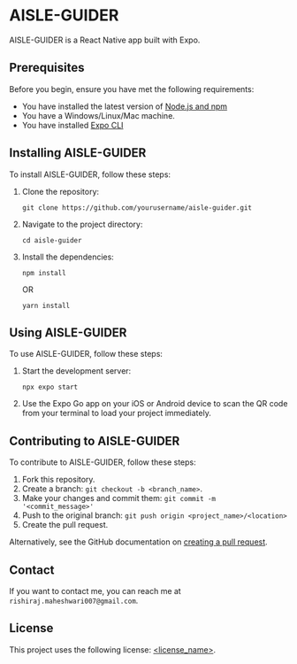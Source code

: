 # AISLE-GUIDER

AISLE-GUIDER is a React Native app built with Expo.

## Prerequisites

Before you begin, ensure you have met the following requirements:
* You have installed the latest version of [Node.js and npm](https://nodejs.org/en/download/)
* You have a Windows/Linux/Mac machine.
* You have installed [Expo CLI](https://docs.expo.dev/get-started/installation/)

## Installing AISLE-GUIDER

To install AISLE-GUIDER, follow these steps:

1. Clone the repository:
   ```
   git clone https://github.com/yourusername/aisle-guider.git
   ```
2. Navigate to the project directory:
   ```
   cd aisle-guider
   ```
3. Install the dependencies:
   ```
   npm install
   ```
   OR
   ```
   yarn install
   ```

## Using AISLE-GUIDER

To use AISLE-GUIDER, follow these steps:

1. Start the development server:
   ```
   npx expo start
   ```
2. Use the Expo Go app on your iOS or Android device to scan the QR code from your terminal to load your project immediately.

## Contributing to AISLE-GUIDER

To contribute to AISLE-GUIDER, follow these steps:

1. Fork this repository.
2. Create a branch: `git checkout -b <branch_name>`.
3. Make your changes and commit them: `git commit -m '<commit_message>'`
4. Push to the original branch: `git push origin <project_name>/<location>`
5. Create the pull request.

Alternatively, see the GitHub documentation on [creating a pull request](https://help.github.com/en/github/collaborating-with-issues-and-pull-requests/creating-a-pull-request).

## Contact

If you want to contact me, you can reach me at `rishiraj.maheshwari007@gmail.com`.

## License

This project uses the following license: [<license_name>](<link_to_license>).